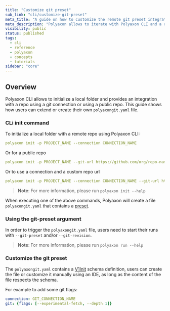 ```yaml
---
title: "Customize git preset"
sub_link: "cli/customize-git-preset"
meta_title: "A guide on how to customize the remote git preset integration - Core Concepts"
meta_description: "Polyaxon allows to iterate with Polyaxon CLI and a remote git repo, this guide shows how users can extend or create their own polyaxongit.yaml file."
visibility: public
status: published
tags:
  - cli
  - reference
  - polyaxon
  - concepts
  - tutorials
sidebar: "core"
---
```


## Overview

Polyaxon CLI allows to initialize a local folder and provides an integration with a repo using a git connection or using a public repo. 
This guide shows how users can extend or create their own `polyaxongit.yaml` file.


### CLi init command

To initialize a local folder with a remote repo using Polyaxon CLI:

```yaml
polyaxon init -p PROJECT_NAME --connection CONNECTION_NAME
```

Or for a public repo

```yaml
polyaxon init -p PROJECT_NAME --git-url https://github.com/org/repo-name
```

Or to use a connection and a custom repo url

```yaml
polyaxon init -p PROJECT_NAME --connection CONNECTION_NAME --git-url https://github.com/org/repo-name
```

> **Note**: For more information, please run `polyaxon init --help`

When executing one of the above commands, Polyaxon will create a file `polyaxongit.yaml` that contains a [preset](/docs/core/scheduling-presets/).

### Using the git-preset argument

In order to trigger the `polyaxongit.yaml` file, users need to start their runs with `--git-preset` and/or `--git-revision`.

> **Note**: For more information, please run `polyaxon run --help`

### Customize the git preset

The `polyaxongit.yaml` contains a [V1Init](/docs/core/specification/init/) schema definition, users can create the file or customize it manually using an IDE, as long as the content of the file respects the schema.

For example to add some git flags:

```yaml
connection: GIT_CONNECTION_NAME
git: {flags: [--experimental-fetch, --depth 1]}
``` 
